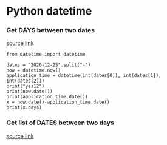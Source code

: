 # Python datetime

### Get DAYS between two dates

[source link](https://www.w3resource.com/python-exercises/python-basic-exercise-14.php)
    
    from datetime import datetime
    
    dates = "2020-12-25".split("-")
    now = datetime.now()
    application_time = datetime(int(dates[0]), int(dates[1]), int(dates[2]))
    print("yes12")
    print(now.date())
    print(application_time.date())
    x = now.date()-application_time.date()
    print(x.days)

### Get list of DATES between two days

[source link](https://stackoverflow.com/questions/7274267/print-all-day-dates-between-two-dates/7274316)
